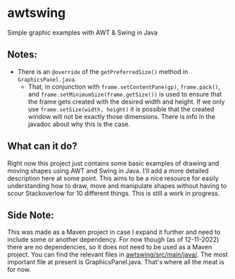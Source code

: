 # awtswing
Simple graphic examples with AWT & Swing in Java

## Notes:

- There is an `@override` of the `getPreferredSize()` method in `GraphicsPanel.java`.
  - That, in conjunction with `frame.setContentPane(gp)`, `frame.pack()`, and `frame.setMinimumSize(frame.getSize())` is used to ensure that the frame gets created with the desired width and height. If we only use `frame.setSize(width, height)` it is possible that the created window will not be exactly those dimensions. There is info in the javadoc about why this is the case.


## What can it do?

Right now this project just contains some basic examples of drawing and moving shapes using AWT and Swing in Java. I'll add a more detailed description here at some point. This aims to be a nice resource for easily understanding how to draw, move and manipulate shapes without having to scour Stackoverlow for 10 different things. This is still a work in progress.

## Side Note:

This was made as a Maven project in case I expand it further and need to include some or another dependency. For now though (as of 12-11-2022) there are no dependencies, so it does not need to be used as a Maven project. You can find the relevant files in [awtswing/src/main/java/](https://github.com/gregdott/awtswing/tree/main/awtswing/src/main/java/com/awtswing). The most important file at present is GraphicsPanel.java. That's where all the meat is for now.
